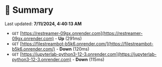 # 📖 Summary
Last updated: **7/11/2024, 4:40:13 AM**

- `GET` [https://restreamer-09gx.onrender.com](https://restreamer-09gx.onrender.com) - **Up** (291ms)
- `GET` [https://filestreambot-b5k6.onrender.com/](https://filestreambot-b5k6.onrender.com/) - **Down** (120ms)
- `GET` [https://jupyterlab-python3-12-3.onrender.com](https://jupyterlab-python3-12-3.onrender.com) - **Down** (115ms)
